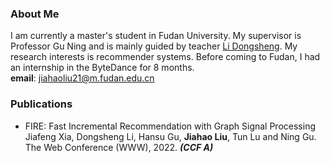 ### About Me
I am currently a master's student in Fudan University. My supervisor is Professor Gu Ning and is mainly guided by teacher [Li Dongsheng](http://recmind.cn/). My research interests is recommender systems. Before coming to Fudan, I had an internship in the ByteDance for 8 months.  
**email**: jiahaoliu21@m.fudan.edu.cn

### Publications
- FIRE: Fast Incremental Recommendation with Graph Signal Processing  
Jiafeng Xia, Dongsheng Li, Hansu Gu, **Jiahao Liu**, Tun Lu and Ning Gu.  
The Web Conference (WWW), 2022. ***(CCF A)***

